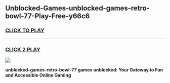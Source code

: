 
## Unblocked-Games-unblocked-games-retro-bowl-77-Play-Free-y66c6
<h3>
<a href="https://clearcache.space/e2bc6b?title=unblocked-games-retro-bowl-77&ref=21A">CLICK TO PLAY</a></h3>
<hr>

<h3>
<a href="https://clearcache.space/e2bc6b?title=unblocked-games-retro-bowl-77&ref=21A">CLICK 2 PLAY</a>
  
</h3>

<a href="https://clearcache.space/e2bc6b?title=unblocked-games-retro-bowl-77&ref=21A"><img src="https://clearcache.store/games.png"></a>


**unblocked-games-retro-bowl-77 games unblocked: Your Gateway to Fun and Accessible Online Gaming**
